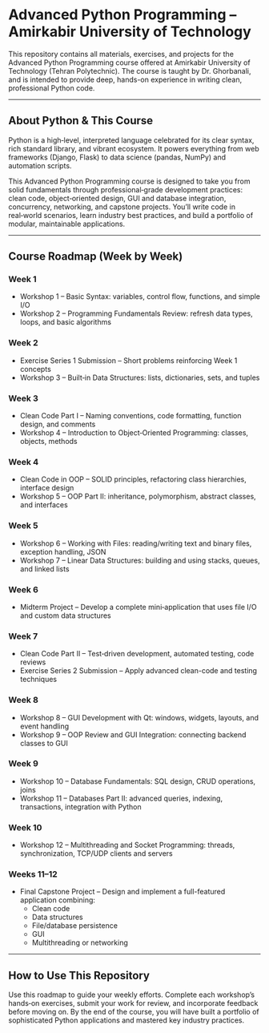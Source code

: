 # Advanced Python Programming – Amirkabir University of Technology

This repository contains all materials, exercises, and projects for the Advanced Python Programming course offered at Amirkabir University of Technology (Tehran Polytechnic). The course is taught by Dr. Ghorbanali, and is intended to provide deep, hands-on experience in writing clean, professional Python code.

---

##  About Python & This Course

Python is a high‑level, interpreted language celebrated for its clear syntax, rich standard library, and vibrant ecosystem. It powers everything from web frameworks (Django, Flask) to data science (pandas, NumPy) and automation scripts.

This Advanced Python Programming course is designed to take you from solid fundamentals through professional‑grade development practices: clean code, object‑oriented design, GUI and database integration, concurrency, networking, and capstone projects. You’ll write code in real‑world scenarios, learn industry best practices, and build a portfolio of modular, maintainable applications.

---

##  Course Roadmap (Week by Week)

### Week 1
- Workshop 1 – Basic Syntax: variables, control flow, functions, and simple I/O  
- Workshop 2 – Programming Fundamentals Review: refresh data types, loops, and basic algorithms

### Week 2
- Exercise Series 1 Submission – Short problems reinforcing Week 1 concepts  
- Workshop 3 – Built‑in Data Structures: lists, dictionaries, sets, and tuples

### Week 3
- Clean Code Part I – Naming conventions, code formatting, function design, and comments  
- Workshop 4 – Introduction to Object‑Oriented Programming: classes, objects, methods

### Week 4
- Clean Code in OOP – SOLID principles, refactoring class hierarchies, interface design  
- Workshop 5 – OOP Part II: inheritance, polymorphism, abstract classes, and interfaces

### Week 5
- Workshop 6 – Working with Files: reading/writing text and binary files, exception handling, JSON  
- Workshop 7 – Linear Data Structures: building and using stacks, queues, and linked lists

### Week 6
- Midterm Project – Develop a complete mini‑application that uses file I/O and custom data structures

### Week 7
- Clean Code Part II – Test‑driven development, automated testing, code reviews  
- Exercise Series 2 Submission – Apply advanced clean-code and testing techniques

### Week 8
- Workshop 8 – GUI Development with Qt: windows, widgets, layouts, and event handling  
- Workshop 9 – OOP Review and GUI Integration: connecting backend classes to GUI

### Week 9
- Workshop 10 – Database Fundamentals: SQL design, CRUD operations, joins  
- Workshop 11 – Databases Part II: advanced queries, indexing, transactions, integration with Python

### Week 10
- Workshop 12 – Multithreading and Socket Programming: threads, synchronization, TCP/UDP clients and servers

### Weeks 11–12
- Final Capstone Project – Design and implement a full-featured application combining:
  - Clean code
  - Data structures
  - File/database persistence
  - GUI
  - Multithreading or networking

---

##  How to Use This Repository

Use this roadmap to guide your weekly efforts. Complete each workshop’s hands‑on exercises, submit your work for review, and incorporate feedback before moving on. By the end of the course, you will have built a portfolio of sophisticated Python applications and mastered key industry practices.
